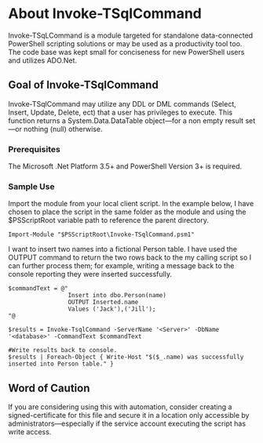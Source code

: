# About Invoke-TSqlCommand

Invoke-TSqLCommand is a module targeted for standalone data-connected PowerShell scripting solutions or may be used as a productivity tool too. The code base was kept small for conciseness for new PowerShell users and utilizes ADO.Net. 

## Goal of Invoke-TSqlCommand

Invoke-TSqlCommand may utilize any DDL or DML commands (Select, Insert, Update, Delete, ect) that a user has privileges to execute.  This function returns a System.Data.DataTable object—for a non empty result set—or nothing (null) otherwise.

### Prerequisites

 The Microsoft .Net Platform 3.5+ and PowerShell Version 3+ is required.


### Sample Use

Import the module from your local client script. In the example below, I have chosen to place the script in the same folder as the module and using the $PSScriptRoot variable path to reference the parent directory.

```
Import-Module "$PSScriptRoot\Invoke-TSqlCommand.psm1" 
```

I want to insert two names into a fictional Person table.  I have used the OUTPUT command to return the two rows back to the my calling script so I can further process them; for example, writing a message back to the console reporting they were inserted successfully.

```
$commandText = @"                
                 Insert into dbo.Person(name)
                 OUTPUT Inserted.name
                 Values ('Jack'),('Jill');            
"@

$results = Invoke-TsqlCommand -ServerName '<Server>' -DbName '<database>' -CommandText $commandText

#Write results back to console.
$results | Foreach-Object { Write-Host "$($_.name) was successfully inserted into Person table." }
```


## Word of Caution

If you are considering using this with automation, consider creating a signed-certificate for this file and secure it in a location only accessible by administrators—especially if the service account executing the script has write access. 

